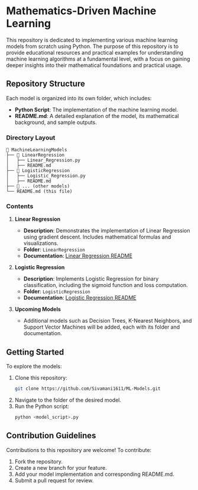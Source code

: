 # Mathematics-Driven Machine Learning

This repository is dedicated to implementing various machine learning models from scratch using Python. The purpose of this repository is to provide educational resources and practical examples for understanding machine learning algorithms at a fundamental level, with a focus on gaining deeper insights into their mathematical foundations and practical usage.

## Repository Structure

Each model is organized into its own folder, which includes:

- **Python Script**: The implementation of the machine learning model.
- **README.md**: A detailed explanation of the model, its mathematical background, and sample outputs.

### Directory Layout

```
📂 MachineLearningModels
├── 📂 LinearRegression
│   ├── Linear_Regression.py
│   ├── README.md
├── 📂 LogisticRegression
│   ├── Logistic_Regression.py
│   ├── README.md
├── 📂 ... (other models)
└── README.md (this file)
```

### Contents

1. **Linear Regression**
    - **Description**: Demonstrates the implementation of Linear Regression using gradient descent. Includes mathematical formulas and visualizations.
    - **Folder**: `LinearRegression`
    - **Documentation**: [Linear Regression README](./LinearRegression/README.md)

2. **Logistic Regression**
    - **Description**: Implements Logistic Regression for binary classification, including the sigmoid function and loss computation.
    - **Folder**: `LogisticRegression`
    - **Documentation**: [Logistic Regression README](./LogisticRegression/README.md)

3. **Upcoming Models**
    - Additional models such as Decision Trees, K-Nearest Neighbors, and Support Vector Machines will be added, each with its folder and documentation.

## Getting Started

To explore the models:

1. Clone this repository:
    ```bash
    git clone https://github.com/Sivamani1611/ML-Models.git
    ```
2. Navigate to the folder of the desired model.
3. Run the Python script:
    ```bash
    python <model_script>.py
    ```

## Contribution Guidelines

Contributions to this repository are welcome! To contribute:

1. Fork the repository.
2. Create a new branch for your feature.
3. Add your model implementation and corresponding README.md.
4. Submit a pull request for review.
